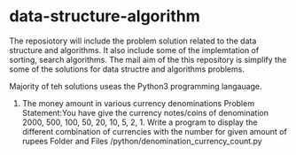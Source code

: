 # data-structure-algorithm
The reposiotory will include the problem solution related to the data structure and algorithms. It also include some of the implemtation of sorting, search algorithms. The mail aim of the this repository is simplify the some of the solutions for data structre and algorithms problems.

Majority of teh solutions useas the Python3 programming langauage.

1. The money amount in various currency denominations
Problem Statement:You have give the currency notes/coins of denomination 2000, 500, 100, 50, 20, 10, 5, 2, 1. Write a program  to display the different combination of currencies with the number for given amount of rupees
Folder and Files /python/denomination_currency_count.py
